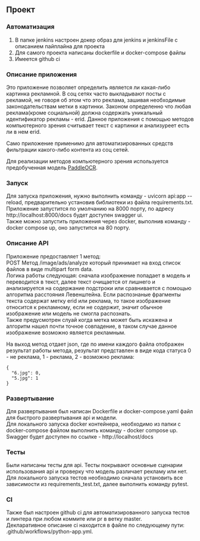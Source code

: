## Проект

### Автоматизация
1. В папке jenkins настроен докер образ для jenkins и jenkinsFile с описанием пайплайна для проекта
2. Для самого проекта написаны dockerfile и docker-compose файлы
3. Имеется github ci

### Описание приложения
Это приложение позволяет определить является ли какая-либо картинка рекламной. 
В соц сетях часто выкладывают посты с рекламой, не говоря об этом что это реклама, зашивая необходимые законодательствам метки в картинки.
Законом определенно что любая реклама(кроме социальной) должна содержать уникальный идентификатор рекламы - erid. 
Данное приложения с помощью методов компьютерного зрения считывает текст с картинки и анализуреет есть ли в нем erid.

Само приложение применимо для автоматизированных средств фильтрации какого-либо контента из соц сетей.

Для реализации методов компьютерного зрения используется предобученная модель [PaddleOCR](https://github.com/PaddlePaddle/PaddleOCR/tree/main).  


### Запуск
Для запуска приложения, нужно выполнить команду - uvicorn api:app --reload, предварительно установив библиотеки
из файла requirements.txt.  
Приложение запустится по умолчанию на 8000 порту, по адресу http://localhost:8000/docs будет доступен swagger ui.  
Также можно запустить приложения через docker, выполнив команду - docker compose up, оно запустится на 80 порту. 


### Описание API
Приложение предоставляет 1 метод:  
POST Метод /image/ads/analyze который принимает на вход список файлов в виде multipart form data.  
Логика работы следующая: сначала изображение попадает в модель и переводится в текст, 
далее текст очищается от лишнего и анализируется на содержание подстроки или сравнивается с помощью алгоритма расстояния Левенштейна. 
Если распознаные фрагменты текста содержат метку erid или реклама, то такое изображение относится к рекламному, если не содержит, значит обычное изображение или модель не смогла распознать.  
Также предусмотрен слуай когда метка может быть искажена и алгоритм нашел почти точное совпадение, в таком случае данное изображение возможно является рекламным.  

На выход метод отдает json, где по имени каждого файла отображен результат работы метода, результат представлен в виде кода статуса 0 - не реклама, 1 - реклама, 2 - возможно реклама:  
```
{
  "6.jpg": 0,
  "5.jpg": 1
}
```

### Развертывание
Для развертывания был написан Dockerfile и docker-compose.yaml файл для быстрого развертывания api и модели.  
Для локального запуска docker контейнера, необходимо из папки с docker-compose файлом выполнить команду - docker compose up.
Swagger будет доступен по ссылке - http://localhost/docs

### Тесты
Были написаны тесты для api.
Тесты покрывают основные сценарии использования api и проверку что модель различает рекламу или нет. 
Для локального запуска тестов необходимо сначала установить все зависимости из requirements_test.txt, далее выполнить команду pytest.

### CI
Также был настроен github ci для автоматизированного запуска тестов и линтера при любом коммите или pr в ветку master.  
Декларативное описание ci находится в файле по следующему пути: .github/workflows/python-app.yml.